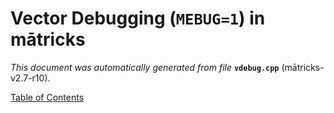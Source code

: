 
# Vector Debugging (`MEBUG=1`) in mātricks
_This document was automatically generated from file_ **`vdebug.cpp`** (mātricks-v2.7-r10).


[Table of Contents](README.md)
